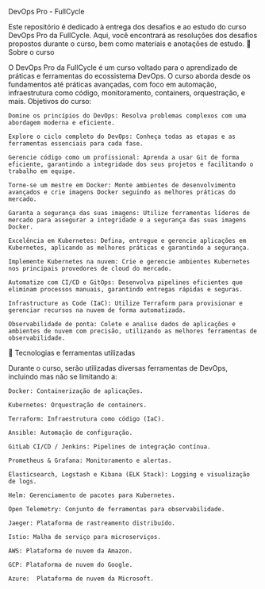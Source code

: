 DevOps Pro - FullCycle

Este repositório é dedicado à entrega dos desafios e ao estudo do curso DevOps Pro da FullCycle. Aqui, você encontrará as resoluções dos desafios propostos durante o curso, bem como materiais e anotações de estudo.
🏫 Sobre o curso
    
O DevOps Pro da FullCycle é um curso voltado para o aprendizado de práticas e ferramentas do ecossistema DevOps. O curso aborda desde os fundamentos até práticas avançadas, com foco em automação, infraestrutura como código, monitoramento, containers, orquestração, e mais.
Objetivos do curso:
    
    Domine os princípios do DevOps: Resolva problemas complexos com uma abordagem moderna e eficiente.
    
    Explore o ciclo completo do DevOps: Conheça todas as etapas e as ferramentas essenciais para cada fase.
    
    Gerencie código como um profissional: Aprenda a usar Git de forma eficiente, garantindo a integridade dos seus projetos e facilitando o trabalho em equipe.
    
    Torne-se um mestre em Docker: Monte ambientes de desenvolvimento avançados e crie imagens Docker seguindo as melhores práticas do mercado.
    
    Garanta a segurança das suas imagens: Utilize ferramentas líderes de mercado para assegurar a integridade e a segurança das suas imagens Docker.
    
    Excelência em Kubernetes: Defina, entregue e gerencie aplicações em Kubernetes, aplicando as melhores práticas e garantindo a segurança.
    
    Implemente Kubernetes na nuvem: Crie e gerencie ambientes Kubernetes nos principais provedores de cloud do mercado.
    
    Automatize com CI/CD e GitOps: Desenvolva pipelines eficientes que eliminam processos manuais, garantindo entregas rápidas e seguras.
    
    Infrastructure as Code (IaC): Utilize Terraform para provisionar e gerenciar recursos na nuvem de forma automatizada.
    
    Observabilidade de ponta: Colete e analise dados de aplicações e ambientes de nuvem com precisão, utilizando as melhores ferramentas de observabilidade.



🔧 Tecnologias e ferramentas utilizadas

Durante o curso, serão utilizadas diversas ferramentas de DevOps, incluindo mas não se limitando a:

    Docker: Containerização de aplicações.
    
    Kubernetes: Orquestração de containers.
    
    Terraform: Infraestrutura como código (IaC).
    
    Ansible: Automação de configuração.
    
    GitLab CI/CD / Jenkins: Pipelines de integração contínua.
    
    Prometheus & Grafana: Monitoramento e alertas.
    
    Elasticsearch, Logstash e Kibana (ELK Stack): Logging e visualização de logs.
    
    Helm: Gerenciamento de pacotes para Kubernetes.
    
    Open Telemetry: Conjunto de ferramentas para observabilidade.
    
    Jaeger: Plataforma de rastreamento distribuído.
    
    Istio: Malha de serviço para microserviços.
    
    AWS: Plataforma de nuvem da Amazon.
    
    GCP: Plataforma de nuvem do Google.
    
    Azure:  Plataforma de nuvem da Microsoft.
